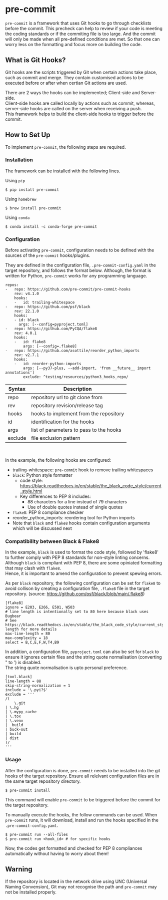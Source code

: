 # pre-commit
`pre-commit` is a framework that uses Git hooks to go through checklists before the commit. 
This precheck can help to review if your code is meeting the coding standards or if the commiting file is too large.
And the commit will only be made when all pre-defined conditions are met. 
So that one can worry less on the formatting and focus more on building the code.

## What is Git Hooks?
Git hooks are the scripts triggered by Git when certain actions take place, such as commit and merge.
They contain customised actions to be executed before or after when certian Git actions are used. 

There are 2 ways the hooks can be implemented; Client-side and Server-side.<br>
Client-side hooks are called locally by actions such as commit, whereas, server-side hooks are called on the server when receiving a push.<br>
This framework helps to build the client-side hooks to trigger before the commit.

## How to Set Up
To implement `pre-commit`, the following steps are required.

### Installation
The framework can be installed with the following lines.

Using `pip`

    $ pip install pre-commit

Using `homebrew`

    $ brew install pre-commit

Using `conda`

    $ conda install -c conda-forge pre-commit

### Configuration
Before activating `pre-commit`, configuration needs to be defined with 
the sources of the `pre-commit` hooks/plugins.<br>

They are defined in the configuration file, `.pre-commit-config.yaml` in the target repository,
and follows the format below. Although, the format is written for Python, `pre-commit` works
for any programming language.

    repos:
    -   repo: https://github.com/pre-commit/pre-commit-hooks
        rev: v4.1.0
        hooks:
        -   id: trailing-whitespace
    -   repo: https://github.com/psf/black
        rev: 22.1.0
        hooks:
        - id: black
          args: [--config=pyproject.toml]
    -   repo: https://github.com/PyCQA/flake8
        rev: 4.0.1
        hooks:
        -   id: flake8
            args: [--config=.flake8]
    -   repo: https://github.com/asottile/reorder_python_imports
        rev: v2.7.1
        hooks:
        -   id: reorder-python-imports
            args: [--py37-plus, --add-import, 'from __future__ import annotations']
            exclude: ^testing/resources/python3_hooks_repo/

|Syntax|Description|
|------|-----------|
|repo|repository url to git clone from|
|rev|repository revision/release tag|
|hooks|hooks to implement from the repository|
|id|identification for the hooks
|args|list of parameters to pass to the hooks|
|exclude|file exclusion pattern|
<br>

In the example, the following hooks are configured:
- trailing-whitespace: `pre-commit` hook to remove trailing whitespaces
- `black`: Python style formatter 
  - code style: https://black.readthedocs.io/en/stable/the_black_code_style/current_style.html
  - Key differences to PEP 8 includes: 
    - 88 characters for a line instead of 79 characters
    - Use of double quotes instead of single quotes
- `flake8`: PEP 8 compliance checker
- reorder_python_imports: reordering tool for Python imports
- Note that `black` and `flake8` hooks contain configuration arguments which will be discussed next

### Compatibility between Black & Flake8
In the example, `black` is used to format the code style, followed by 'flake8' to further 
comply with PEP 8 standards for non-style linting concerns.<br>
Although `black` is compliant with PEP 8, there are some
opiniated formatting that may clash with `flake8`. <br>
Hence, it is important to amend the configuration to prevent spewing errors. 

As per `black` repository, the following configuration can be set for `flake8` to
avoid collison by creating a configuration file, `.flake8` file in the target repository.
(source: https://github.com/psf/black/blob/main/.flake8)

    [flake8]
    ignore = E203, E266, E501, W503
    # line length is intentionally set to 80 here because black uses Bugbear
    # See https://black.readthedocs.io/en/stable/the_black_code_style/current_style.html#line-length for more details
    max-line-length = 80
    max-complexity = 18
    select = B,C,E,F,W,T4,B9

In addition, a configuration file, `pyproject.toml` can also be set for `black` to ensure it ignores certain files and the string quote normalisation (converting " to ') is disabled.<br>
The string quote normalisation is upto personal preference. 

    [tool.black]
    line-length = 88
    skip-string-normalization = 1
    include = '\.pyi?$'
    exclude = '''
    /(
        \.git
    | \.hg
    | \.mypy_cache
    | \.tox
    | \.venv
    | _build
    | buck-out
    | build
    | dist
    )/
    '''

### Usage
After the configuration is done, `pre-commit` needs to be installed into the git hooks of the 
target repository. Ensure all relelvant configuration files are in the same target repository
directory. 

    $ pre-commit install

This command will enable `pre-commit` to be triggered before the commit for the target repository.

To manually execute the hooks, the follow commands can be used. When `pre-commit` runs, it will 
download, install and run the hooks specified in the `.pre-commit-config.yaml`.

    $ pre-commit run --all-files
    $ pre-commit run <hook_id> # for specific hooks

Now, the codes get formatted and checked for PEP 8 compliances automatically without having to 
worry about them!

## Warning
If the repository is located in the network drive using UNC (Universal Naming Convension), 
Git may not recognise the path and `pre-commit` may not be installed properly. 

